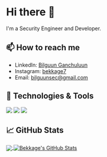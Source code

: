 # Hi there 👋

I'm a Security Engineer and Developer.

## 📫 How to reach me

- LinkedIn: [Bilguun Ganchuluun](https://www.linkedin.com/in/bilguun-ganchuluun-61b7141b0)
- Instagram: [bekkage7](https://www.instagram.com/bekkage7)
- Email: [bilguunsec@gmail.com](mailto:bilguunsec@gmail.com)

## 🔧 Technologies & Tools

![](https://img.shields.io/badge/Editor-VS_Code-informational?style=flat&logo=visual-studio-code&logoColor=white&color=2bbc8a)
![](https://img.shields.io/badge/Code-Python-informational?style=flat&logo=python&logoColor=white&color=2bbc8a)
![](https://img.shields.io/badge/Code-JavaScript-informational?style=flat&logo=javascript&logoColor=white&color=2bbc8a)

## &#x1f4c8; GitHub Stats

<a href="https://github.com/bekkage/bekkage">
  <img align="center" src="https://github-readme-stats.vercel.app/api/top-langs/?username=bekkage&hide=html,css&theme=radical" />
</a>

<a href="https://github.com/bekkage/bekkage">
  <img align="center" src="https://github-readme-stats.vercel.app/api?username=bekkage&show_icons=true&line_height=27&count_private=true&theme=radical" alt="Bekkage's GitHub Stats" />
</a>
